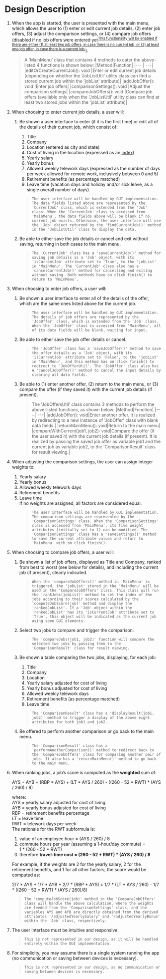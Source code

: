 # Design Description

1. When the app is started, the user is presented with the main menu, which allows the user to (1) enter or edit current job details, (2) enter job offers, (3) adjust the comparison settings, or (4) compare job offers (<a name="footnote">disabled if no job offers were entered yet</a><sup>[This functionality will be enabled if there are either (1) at least two job offers, in case there is no current job, or (2) at least one job offer, in case there is a current job.](#footnote)</sup>).
   
   >A 'MainMenu' class that contains 4 methods to cater the above-listed 4 functions is shown below:
   >|Method|Function|
   >|--- | ---|
   >|editOrCreateCurrentJob(): void |Enter or edit current job details (depending on whether the 'JobListUtil' utility class can find a stored current job within the 'jobList' attribute)|
   >|addJobOffer(): void  |Enter job offers|
   >|comparisonSettings(): void  |Adjust the comparison settings|
   >|compareJobOffers(): void  |Compare job offers (available only when the 'JobListUtil' utility class can find at least two stored jobs within the 'jobList' attribute)|

2. When choosing to enter current job details, a user will:
   1. Be shown a user interface to enter (if it is the first time) or edit all of the details of their current job, which consist of:
      1. Title
      2. Company
      3. Location (entered as city and state)
      4. Cost of living in the location (expressed as an [index](https://www.expatistan.com/cost-of-living/index/north-america))
      5. Yearly salary
      6. Yearly bonus
      7. Allowed weekly telework days (expressed as the number of days per week allowed for remote work, inclusively between 0 and 5)
      8. Retirement benefits (as percentage matched)
      9. Leave time (vacation days and holiday and/or sick leave, as a single overall number of days)    
      
      >```The user interface will be handled by GUI implementation. The data fields listed above are represented by the 'CurrentJob' class, which is extended from the 'Job' class. When the 'CurrentJob' class is accessed from 'MainMenu', the data fields above will be blank if no current job exists. Otherwise, the user interface will use the 'Job' object returned by the 'findCurrentJob()' method in the 'JobListUtil' class to display the data.```
      
   2. Be able to either save the job details or cancel and exit without saving, returning in both cases to the main menu.
      >```The 'CurrentJob' class has a 'saveCurrentJob()' method for saving job details as a 'Job' object, with its 'isCurrentJob' attribute set to 'True', to the 'jobList' in 'MainMenu'. The 'CurrentJob' class also has a 'cancelCurrentJob()' method for cancelling and exiting without saving. Both methods have on click finish() to return to 'MainMenu'.```

3. When choosing to enter job offers, a user will:
   1. Be shown a user interface to enter all of the details of the offer, which are the same ones listed above for the current job.
      >```The user interface will be handled by GUI implementation. The details of job offers are represented by the 'JobOffer' class, which is extended from the 'Job' class. When the 'JobOffer' class is accessed from 'MainMenu', all of its data fields will be blank, waiting for input.```
      
   2. Be able to either save the job offer details or cancel.
      >```The 'JobOffer' class has a 'saveJobOffer()' method to save the offer details as a 'Job' object, with its 'isCurrentJob' attribute set to 'False', to the 'jobList' in 'MainMenu', and this method has on click finish() to redirect to 'JobOfferUtil'. The 'JobOffer' class also has A 'cancelJobOffer()' method to cancel the input details by clearing all data fields.```
      
   3. Be able to (1) enter another offer, (2) return to the main menu, or (3) compare the offer (if they saved it) with the current job details (if present).
      >The 'JobOffersUtil' class contains 3 methods to perform the above-listed functions, as shown below:
      >|Method|Function|
      >|--- | ---|
      >|addJobOffer(): void|Enter another offer. It is realized by redirecting to a new instance of 'JobOffer' class with blank data fields.|
      >|returnMainMenu(): void|Return to the main menu|
      >|compareWithCurrent(job1, job2): void|Compare the offer (if the user saved it) with the current job details (if present). It is realized by passing the saved job offer as variable job1 and the current job as variable job2, to the 'ComparisonResult' class for result viewing.|
   
4. When adjusting the comparison settings, the user can assign integer weights to:
   1. Yearly salary
   2. Yearly bonus
   3. Allowed weekly telework days
   4. Retirement benefits
   5. Leave time  
  If no weights are assigned, all factors are considered equal.
      >```The user interface will be handled by GUI implementation. The comparison settings are represented by the 'ComparisonSettings' class. When the 'ComparisonSettings' class is accessed from 'MainMenu', its five weight attributes (initially set to 1) can be modified. The 'ComparisonSettings' class has a 'saveSettings()' method to save the current attribute values and return to 'MainMenu' with on click finish().```

5. When choosing to compare job offers, a user will:
   1. Be shown a list of job offers, displayed as Title and Company, ranked from best to worst (see below for details), and including the current job (if present), clearly indicated.
      >```When the 'compareJobOffers()' method in 'MainMenu' is triggered, the 'jobList' stored in the 'MainMenu' will be used in the 'CompareJobOffers' class. This class will run the 'rankJobs(jobList)' method to set the index of the jobs according to their scores calculated by the 'computeJobScore(job)' method and display the 'rankedJobList'. If a 'Job' object within the 'rankedJobList' has its 'isCurrentJob' attribute set to 'True', this object will be indicated as the current job using some GUI elements.```
   
   2. Select two jobs to compare and trigger the comparison.
      >```The 'compareJobs(job1, job2)' function will compare the selected two jobs by passing them to the 'ComparisonResult' class for result viewing.```
   
   3. Be shown a table comparing the two jobs, displaying, for each job:
      1. Title
      2. Company
      3. Location
      4. Yearly salary adjusted for cost of living
      5. Yearly bonus adjusted for cost of living
      6. Allowed weekly telework days
      7. Retirement benefits (as percentage matched)
      8. Leave time
      >```The 'ComparisonResult' class has a 'displayResult(job1, job2)' method to trigger a display of the above eight attributes for both job1 and job2.```
      
   4. Be offered to perform another comparison or go back to the main menu.
      >```The 'ComparisonResult' class has a 'performAnotherComparison()' method to redirect back to the 'CompareJobOffers' class for comparing another pair of jobs. It also has a 'returnMainMenu()' method to go back to the main menu.```
   
6. When ranking jobs, a job’s score is computed as the **weighted** sum of:

   AYS + AYB + (RBP * AYS) + (LT * AYS / 260) - ((260 - 52 * RWT) * (AYS / 260) / 8)

   where:  
   AYS = yearly salary adjusted for cost of living  
   AYB = yearly bonus adjusted for cost of living  
   RBP = retirement benefits percentage  
   LT = leave time  
   RWT = telework days per week  
   The rationale for the RWT subformula is:  
    1. value of an employee hour = (AYS / 260) / 8  
    2. commute hours per year (assuming a 1-hour/day commute) =  
      1 * (260 - 52 * RWT)  
    3. therefore **travel-time cost = (260 - 52 * RWT) * (AYS / 260) / 8** 

   For example, if the weights are 2 for the yearly salary, 2 for the retirement benefits, and 1 for all other factors, the score would be computed as:

   2/7 * AYS + 1/7 * AYB + 2/7 * (RBP * AYS) + 1/7 * (LT * AYS / 260) - 1/7 * ((260 - 52 * RWT) * (AYS / 260)/8)

   >```The 'computeJobScore(job)' method in the 'CompareJobOffers' class will handle the above calculation, where the weights are feeded from the 'ComparisonSettings' class, and the variables AYS and AYB are directly obtained from the derived attributes '/adjustedYearlySalary' and '/adjustedYearlyBonus' within the 'Job' class, respectively.```
   
7. The user interface must be intuitive and responsive.
   >```This is not represented in our design, as it will be handled entirely within the GUI implementation.```

8. For simplicity, you may assume there is a single system running the app (no communication or saving between devices is necessary).
   >```This is not represented in our design, as no communication or saving between devices is necessary.```
   
